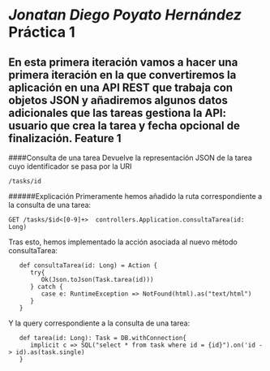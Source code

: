 _Jonatan Diego Poyato Hernández_
Práctica 1
=========

En esta primera iteración vamos a hacer una primera iteración en la que convertiremos la aplicación en una API REST que trabaja con objetos JSON y añadiremos algunos datos adicionales que las tareas gestiona la API: usuario que crea la tarea y fecha opcional de finalización.
Feature 1
----

####Consulta de una tarea
Devuelve la representación JSON de la tarea cuyo identificador se pasa por la URI
```
/tasks/id
```
######Explicación
Primeramente hemos añadido la ruta correspondiente a la consulta de una tarea:
```
GET /tasks/$id<[0-9]+>  controllers.Application.consultaTarea(id: Long)
```
Tras esto, hemos implementado la acción asociada al nuevo método consultaTarea:
```
   def consultaTarea(id: Long) = Action {
      try{
         Ok(Json.toJson(Task.tarea(id)))
      } catch {
         case e: RuntimeException => NotFound(html).as("text/html")
      }
   }
```
Y la query correspondiente a la consulta de una tarea:
```
   def tarea(id: Long): Task = DB.withConnection{
      implicit c => SQL("select * from task where id = {id}").on('id -> id).as(task.single)
   }
```